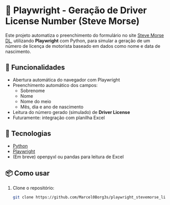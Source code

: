 # 🧪 Playwright - Geração de Driver License Number (Steve Morse)

Este projeto automatiza o preenchimento do formulário no site
[Steve Morse DL](https://stevemorse.org/dl/dl.html), 
utilizando **Playwright** com Python, para simular a geração de 
um número de licença de motorista baseado em dados como nome e 
data de nascimento.

## 🚀 Funcionalidades

- Abertura automática do navegador com Playwright
- Preenchimento automático dos campos:
  - Sobrenome
  - Nome
  - Nome do meio
  - Mês, dia e ano de nascimento
- Leitura do número gerado (simulado) de **Driver License**
- Futuramente: integração com planilha Excel

## 🧰 Tecnologias

- [Python](https://www.python.org/)
- [Playwright](https://playwright.dev/python/)
- (Em breve) openpyxl ou pandas para leitura de Excel

## 📦 Como usar

1. Clone o repositório:
   ```bash
   git clone https://github.com/Marcel0Borg3s/playwright_stevemorse_licencedriver.git
